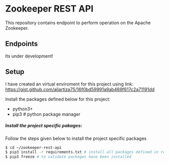 # Zookeeper REST API
This repository contains endpoint to perform operation on the Apache Zookeeper.

## Endpoints
Its under development!

## Setup 
I have created an virtual enviroment for this project using link: https://gist.github.com/aliartiza75/16f0bd59991a9ab469f617c2a71191dd

Install the packages defined below for this project:

- python3+  
- pip3 # python package manager

##### Install the project specific pakages:

Follow the steps given below to install the project specific packages

```sh
$ cd ~/zookeeper-rest-api
$ pip3 install -r requirements.txt # install all packages defined in requirenments.txt file
$ pip3 freeze # to validate packeges have been installed 
```
